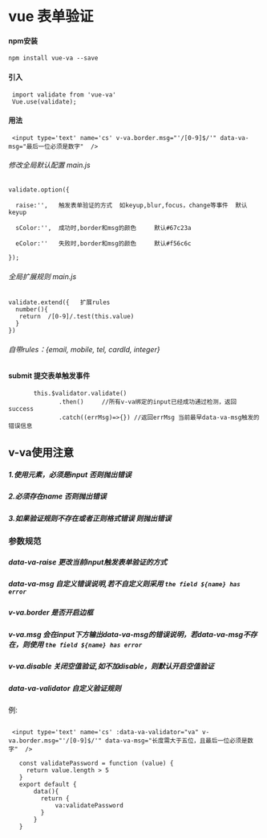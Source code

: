 
vue 表单验证
===



#### npm安装

```
npm install vue-va --save
```


#### 引入
```
 import validate from 'vue-va'
 Vue.use(validate);
```

#### 用法
```
 <input type='text' name='cs' v-va.border.msg="'/[0-9]$/'" data-va-msg="最后一位必须是数字"  />
```






###### 修改全局默认配置 main.js

```
validate.option({

  raise:'',   触发表单验证的方式  如keyup,blur,focus，change等事件  默认keyup

  sColor:'',  成功时,border和msg的颜色     默认#67c23a

  eColor:''   失败时,border和msg的颜色     默认#f56c6c

});
```

######  全局扩展规则 main.js

```
validate.extend({   扩展rules
  number(){
   return  /[0-9]/.test(this.value)
  }
})
```

###### 自带rules：{email, mobile, tel, cardId,  integer}


####  submit 提交表单触发事件


```
       this.$validator.validate()
              .then()     //所有v-va绑定的input已经成功通过检测，返回success
              .catch((errMsg)=>{}) //返回errMsg 当前最早data-va-msg触发的错误信息
```

##  v-va使用注意


##### 1.使用元素，必须是input  否则抛出错误

##### 2.必须存在name   否则抛出错误

##### 3.如果验证规则不存在或者正则格式错误  则抛出错误


### 参数规范
##### data-va-raise    更改当前input触发表单验证的方式

##### data-va-msg      自定义错误说明,若不自定义则采用 `the field ${name} has error`

##### v-va.border      是否开启边框

##### v-va.msg         会在input下方输出data-va-msg的错误说明，若data-va-msg不存在，则使用 `the field ${name} has error`

##### v-va.disable     关闭空值验证,如不加disable，则默认开启空值验证

##### data-va-validator   自定义验证规则

例:
```

 <input type='text' name='cs' :data-va-validator="va" v-va.border.msg="'/[0-9]$/'" data-va-msg="长度需大于五位，且最后一位必须是数字"  />

   const validatePassword = function (value) {
     return value.length > 5
   }
   export default {
       data(){
         return {
             va:validatePassword
         }
       }
   }
```

